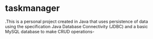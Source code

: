 # taskmanager
.This is a personal project created in Java that uses persistence of data using the specification Java Database Connectivity (JDBC) and a basic MySQL database to make CRUD operations-
